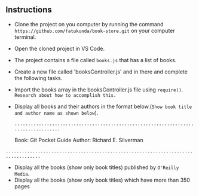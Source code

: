## Instructions ##

- Clone the project on you computer by running the command `https://github.com/fatukunda/book-store.git` on your computer terminal.
- Open the cloned project in VS Code.
- The project contains a file called `books.js` that has a list of books.
- Create a new file called 'booksController.js' and in there and complete the following tasks.

 - Import the books array in the booksController.js file using `require()`. `Research about how to accomplish this.`
 
 - Display all books and their authors in the format below.(`Show book title and author name as shown below`).
 
   `....................................................................................`
 
    Book: Git Pocket Guide
    Author: Richard E. Silverman

  `...................................................................................`

- Display all the books (show only book titles) published by `O'Reilly Media`.
- Display all the books (show only book titles) which have more than 350 pages